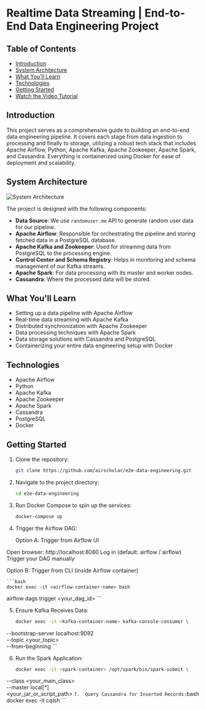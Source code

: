 # Realtime Data Streaming | End-to-End Data Engineering Project

## Table of Contents
- [Introduction](#introduction)
- [System Architecture](#system-architecture)
- [What You'll Learn](#what-youll-learn)
- [Technologies](#technologies)
- [Getting Started](#getting-started)
- [Watch the Video Tutorial](#watch-the-video-tutorial)

## Introduction

This project serves as a comprehensive guide to building an end-to-end data engineering pipeline. It covers each stage from data ingestion to processing and finally to storage, utilizing a robust tech stack that includes Apache Airflow, Python, Apache Kafka, Apache Zookeeper, Apache Spark, and Cassandra. Everything is containerized using Docker for ease of deployment and scalability.

## System Architecture

![System Architecture](https://github.com/airscholar/e2e-data-engineering/blob/main/Data%20engineering%20architecture.png)

The project is designed with the following components:

- **Data Source**: We use `randomuser.me` API to generate random user data for our pipeline.
- **Apache Airflow**: Responsible for orchestrating the pipeline and storing fetched data in a PostgreSQL database.
- **Apache Kafka and Zookeeper**: Used for streaming data from PostgreSQL to the processing engine.
- **Control Center and Schema Registry**: Helps in monitoring and schema management of our Kafka streams.
- **Apache Spark**: For data processing with its master and worker nodes.
- **Cassandra**: Where the processed data will be stored.

## What You'll Learn

- Setting up a data pipeline with Apache Airflow
- Real-time data streaming with Apache Kafka
- Distributed synchronization with Apache Zookeeper
- Data processing techniques with Apache Spark
- Data storage solutions with Cassandra and PostgreSQL
- Containerizing your entire data engineering setup with Docker

## Technologies

- Apache Airflow
- Python
- Apache Kafka
- Apache Zookeeper
- Apache Spark
- Cassandra
- PostgreSQL
- Docker

## Getting Started

1. Clone the repository:
    ```bash
    git clone https://github.com/airscholar/e2e-data-engineering.git
    ```

2. Navigate to the project directory:
    ```bash
    cd e2e-data-engineering
    ```

3. Run Docker Compose to spin up the services:
    ```bash
    docker-compose up
    ```
4. Trigger the Airflow DAG:

    Option A: Trigger from Airflow UI

Open browser: http://localhost:8080
Log in (default: airflow / airflow)
Trigger your DAG manually

Option B: Trigger from CLI (inside Airflow container)

    ```bash
    docker exec -it <airflow-container-name> bash
airflow dags trigger <your_dag_id>
    ```

5.  Ensure Kafka Receives Data:
    ```bash
    docker exec -it <kafka-container-name> kafka-console-consumer \
  --bootstrap-server localhost:9092 \
  --topic <your_topic> \
  --from-beginning
    ```

6.  Run the Spark Application:
    ```bash
    docker exec -it <spark-container> /opt/spark/bin/spark-submit \
  --class <your_main_class> \
  --master local[*] \
  <your_jar_or_script_path>
    ```
7.  Query Cassandra for Inserted Records:
    ```bash
  docker exec -it <cassandra-container> cqlsh
    ```